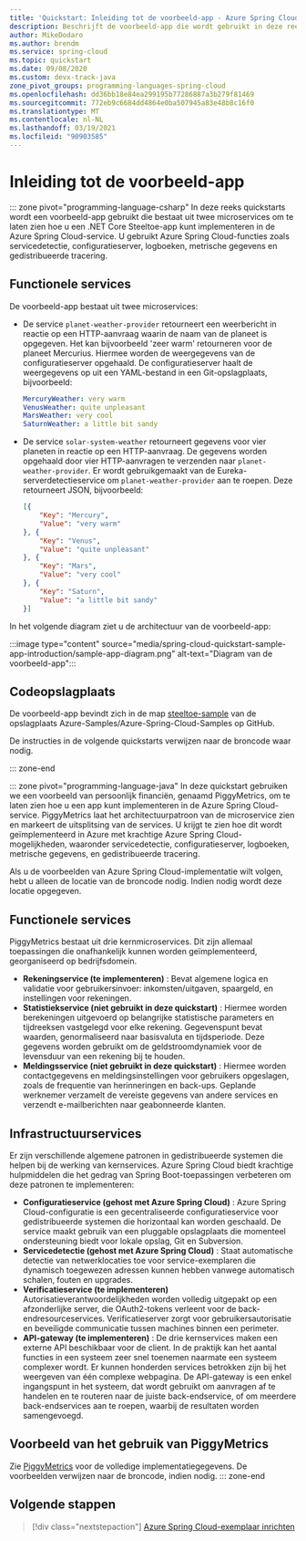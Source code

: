 ```yaml
---
title: 'Quickstart: Inleiding tot de voorbeeld-app - Azure Spring Cloud'
description: Beschrijft de voorbeeld-app die wordt gebruikt in deze reeks quickstarts voor implementatie in Azure Spring Cloud.
author: MikeDodaro
ms.author: brendm
ms.service: spring-cloud
ms.topic: quickstart
ms.date: 09/08/2020
ms.custom: devx-track-java
zone_pivot_groups: programming-languages-spring-cloud
ms.openlocfilehash: dd36bb18e84ea299195b77286887a3b279f81469
ms.sourcegitcommit: 772eb9c6684dd4864e0ba507945a83e48b8c16f0
ms.translationtype: MT
ms.contentlocale: nl-NL
ms.lasthandoff: 03/19/2021
ms.locfileid: "90903585"
---
```

# <a name="introduction-to-the-sample-app"></a>Inleiding tot de voorbeeld-app

::: zone pivot="programming-language-csharp"
In deze reeks quickstarts wordt een voorbeeld-app gebruikt die bestaat uit twee microservices om te laten zien hoe u een .NET Core Steeltoe-app kunt implementeren in de Azure Spring Cloud-service. U gebruikt Azure Spring Cloud-functies zoals servicedetectie, configuratieserver, logboeken, metrische gegevens en gedistribueerde tracering.

## <a name="functional-services"></a>Functionele services

De voorbeeld-app bestaat uit twee microservices:

* De service `planet-weather-provider` retourneert een weerbericht in reactie op een HTTP-aanvraag waarin de naam van de planeet is opgegeven. Het kan bijvoorbeeld 'zeer warm' retourneren voor de planeet Mercurius. Hiermee worden de weergegevens van de configuratieserver opgehaald. De configuratieserver haalt de weergegevens op uit een YAML-bestand in een Git-opslagplaats, bijvoorbeeld:

  ```yaml
  MercuryWeather: very warm
  VenusWeather: quite unpleasant
  MarsWeather: very cool
  SaturnWeather: a little bit sandy
  ```

* De service `solar-system-weather` retourneert gegevens voor vier planeten in reactie op een HTTP-aanvraag. De gegevens worden opgehaald door vier HTTP-aanvragen te verzenden naar `planet-weather-provider`. Er wordt gebruikgemaakt van de Eureka-serverdetectieservice om `planet-weather-provider` aan te roepen. Deze retourneert JSON, bijvoorbeeld:

  ```json
  [{
      "Key": "Mercury",
      "Value": "very warm"
  }, {
      "Key": "Venus",
      "Value": "quite unpleasant"
  }, {
      "Key": "Mars",
      "Value": "very cool"
  }, {
      "Key": "Saturn",
      "Value": "a little bit sandy"
  }]
  ```

In het volgende diagram ziet u de architectuur van de voorbeeld-app:

:::image type="content" source="media/spring-cloud-quickstart-sample-app-introduction/sample-app-diagram.png" alt-text="Diagram van de voorbeeld-app":::

## <a name="code-repository"></a>Codeopslagplaats

De voorbeeld-app bevindt zich in de map [steeltoe-sample](https://github.com/Azure-Samples/Azure-Spring-Cloud-Samples/tree/master/steeltoe-sample) van de opslagplaats Azure-Samples/Azure-Spring-Cloud-Samples op GitHub.

De instructies in de volgende quickstarts verwijzen naar de broncode waar nodig.

::: zone-end

::: zone pivot="programming-language-java"
In deze quickstart gebruiken we een voorbeeld van persoonlijk financiën, genaamd PiggyMetrics, om te laten zien hoe u een app kunt implementeren in de Azure Spring Cloud-service. PiggyMetrics laat het architectuurpatroon van de microservice zien en markeert de uitsplitsing van de services. U krijgt te zien hoe dit wordt geïmplementeerd in Azure met krachtige Azure Spring Cloud-mogelijkheden, waaronder servicedetectie, configuratieserver, logboeken, metrische gegevens, en gedistribueerde tracering.

Als u de voorbeelden van Azure Spring Cloud-implementatie wilt volgen, hebt u alleen de locatie van de broncode nodig. Indien nodig wordt deze locatie opgegeven.

## <a name="functional-services"></a>Functionele services

PiggyMetrics bestaat uit drie kernmicroservices. Dit zijn allemaal toepassingen die onafhankelijk kunnen worden geïmplementeerd, georganiseerd op bedrijfsdomein.

* **Rekeningservice (te implementeren)** : Bevat algemene logica en validatie voor gebruikersinvoer: inkomsten/uitgaven, spaargeld, en instellingen voor rekeningen.
* **Statistiekservice (niet gebruikt in deze quickstart)** : Hiermee worden berekeningen uitgevoerd op belangrijke statistische parameters en tijdreeksen vastgelegd voor elke rekening. Gegevenspunt bevat waarden, genormaliseerd naar basisvaluta en tijdsperiode. Deze gegevens worden gebruikt om de geldstroomdynamiek voor de levensduur van een rekening bij te houden.
* **Meldingsservice (niet gebruikt in deze quickstart)** : Hiermee worden contactgegevens en meldingsinstellingen voor gebruikers opgeslagen, zoals de frequentie van herinneringen en back-ups. Geplande werknemer verzamelt de vereiste gegevens van andere services en verzendt e-mailberichten naar geabonneerde klanten.

## <a name="infrastructure-services"></a>Infrastructuurservices

Er zijn verschillende algemene patronen in gedistribueerde systemen die helpen bij de werking van kernservices. Azure Spring Cloud biedt krachtige hulpmiddelen die het gedrag van Spring Boot-toepassingen verbeteren om deze patronen te implementeren: 

* **Configuratieservice (gehost met Azure Spring Cloud)** : Azure Spring Cloud-configuratie is een gecentraliseerde configuratieservice voor gedistribueerde systemen die horizontaal kan worden geschaald. De service maakt gebruik van een pluggable opslagplaats die momenteel ondersteuning biedt voor lokale opslag, Git en Subversion.
* **Servicedetectie (gehost met Azure Spring Cloud)** : Staat automatische detectie van netwerklocaties toe voor service-exemplaren die dynamisch toegewezen adressen kunnen hebben vanwege automatisch schalen, fouten en upgrades.
* **Verificatieservice (te implementeren)** Autorisatieverantwoordelijkheden worden volledig uitgepakt op een afzonderlijke server, die OAuth2-tokens verleent voor de back-endresourceservices. Verificatieserver zorgt voor gebruikersautorisatie en beveiligde communicatie tussen machines binnen een perimeter.
* **API-gateway (te implementeren)** : De drie kernservices maken een externe API beschikbaar voor de client. In de praktijk kan het aantal functies in een systeem zeer snel toenemen naarmate een systeem complexer wordt. Er kunnen honderden services betrokken zijn bij het weergeven van één complexe webpagina. De API-gateway is een enkel ingangspunt in het systeem, dat wordt gebruikt om aanvragen af te handelen en te routeren naar de juiste back-endservice, of om meerdere back-endservices aan te roepen, waarbij de resultaten worden samengevoegd. 

## <a name="sample-usage-of-piggymetrics"></a>Voorbeeld van het gebruik van PiggyMetrics

Zie [PiggyMetrics](https://github.com/Azure-Samples/piggymetrics) voor de volledige implementatiegegevens. De voorbeelden verwijzen naar de broncode, indien nodig.
::: zone-end

## <a name="next-steps"></a>Volgende stappen

> [!div class="nextstepaction"]
> [Azure Spring Cloud-exemplaar inrichten](spring-cloud-quickstart-provision-service-instance.md)
